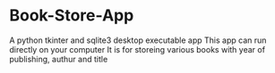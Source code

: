 # Book-Store-App
A python tkinter and sqlite3 desktop executable app 
This app can run directly on your computer
It is for storeing various books with year of publishing, authur and title 
